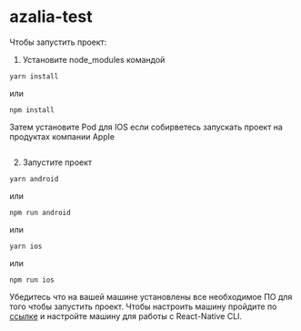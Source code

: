# azalia-test
 
Чтобы запустить проект:
1) Установите node_modules командой
```
yarn install
```
или  

```
npm install
```

Затем установите Pod для IOS если собирветесь запускать проект на продуктах компании Apple
```pod install
```

2) Запустите проект
```
yarn android
```
или 
```
npm run android
```
или
```
yarn ios
```
или  
```
npm run ios
```
Убедитесь что на вашей машине установлены все необходимое ПО для того чтобы запустить проект. Чтобы настроить машину пройдите по [ссылке](https://reactnative.dev/docs/environment-setup) и настройте машину для работы с React-Native CLI.
